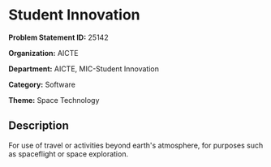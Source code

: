 # Student Innovation

**Problem Statement ID:** 25142

**Organization:** AICTE

**Department:** AICTE, MIC-Student Innovation

**Category:** Software

**Theme:** Space Technology

## Description

For use of travel or activities beyond earth's atmosphere, for purposes such as spaceflight or space exploration.

